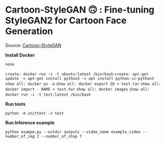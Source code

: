 # Cartoon-StyleGAN 🙃 : Fine-tuning StyleGAN2 for Cartoon Face Generation

Source: [Cartoon-StyleGAN](https://github.com/happy-jihye/Cartoon-StyleGAN)

**Install Docker** 

```none ```

``` create: docker run -i -t ubuntu:latest /bin/bash ```
``` create: apt-get update -> apt-get install python3 -> apt install python-is-python3 ```
``` show all: docker ps -a ```
``` show all: docker export ID > test.tar ```
``` show all: docker import - NAME < test.tar ```
``` show all: docker images ```
``` show all: docker run -i -t test:latest /bin/bash ```
```  ```

**Run tests**  

``` python -m unittest -v test ```

**Run Inference example**

```python exampe.py --outdir outputs --video_name example_video --number_of_img 2 --number_of_step 7```


